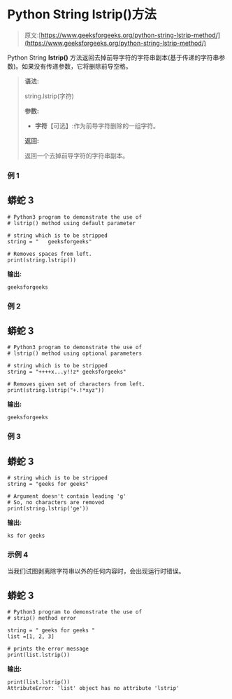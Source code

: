# Python String lstrip()方法

> 原文:[https://www.geeksforgeeks.org/python-string-lstrip-method/](https://www.geeksforgeeks.org/python-string-lstrip-method/)

Python String **lstrip()** 方法返回去掉前导字符的字符串副本(基于传递的字符串参数)。如果没有传递参数，它将删除前导空格。

> **语法:**
> 
> string.lstrip(字符)
> 
> **参数:**
> 
> *   **字符**【可选】:作为前导字符删除的一组字符。
> 
> **返回:**
> 
> 返回一个去掉前导字符的字符串副本。

### 例 1

## 蟒蛇 3

```
# Python3 program to demonstrate the use of  
# lstrip() method using default parameter

# string which is to be stripped 
string = "   geeksforgeeks"

# Removes spaces from left. 
print(string.lstrip())
```

**输出:**

```
geeksforgeeks
```

### 例 2

## 蟒蛇 3

```
# Python3 program to demonstrate the use of  
# lstrip() method using optional parameters

# string which is to be stripped 
string = "++++x...y!!z* geeksforgeeks"

# Removes given set of characters from left. 
print(string.lstrip("+.!*xyz"))
```

**输出:**

```
geeksforgeeks
```

### **例 3**

## 蟒蛇 3

```
# string which is to be stripped 
string = "geeks for geeks"

# Argument doesn't contain leading 'g' 
# So, no characters are removed 
print(string.lstrip('ge'))
```

**输出:**

```
ks for geeks
```

### 示例 **4**

当我们试图剥离除字符串以外的任何内容时，会出现运行时错误。

## 蟒蛇 3

```
# Python3 program to demonstrate the use of 
# strip() method error 

string = " geeks for geeks "
list =[1, 2, 3] 

# prints the error message 
print(list.lstrip())
```

**输出:**

```
print(list.lstrip()) 
AttributeError: 'list' object has no attribute 'lstrip'
```